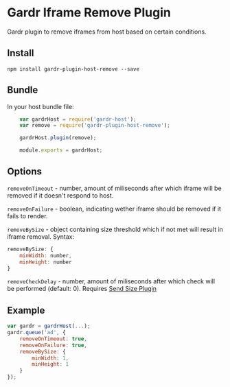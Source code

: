 # Gardr Iframe Remove Plugin

Gardr plugin to remove iframes from host based on certain conditions.

## Install

```
npm install gardr-plugin-host-remove --save
```

## Bundle
In your host bundle file:

```javascript
    var gardrHost = require('gardr-host');
    var remove = require('gardr-plugin-host-remove');

    gardrHost.plugin(remove);

    module.exports = gardrHost;
```

## Options

```removeOnTimeout``` - number, amount of miliseconds after which iframe will be removed if it doesn't respond to host.

```removeOnFailure``` - boolean, indicating wether iframe should be removed if it fails to render.

```removeBySize``` - object containing size threshold which if not met will result in iframe removal. Syntax:
```javascript
removeBySize: {
    minWidth: number,
    minHeight: number
}
```

```removeCheckDelay``` - number, amount of miliseconds after which check will be performed (default: 0). Requires [Send Size Plugin](https://github.com/Schibsted-Tech-Polska/gardr-plugin-ext-send-size)

## Example

```javascript
var gardr = gardrHost(...);
gardr.queue('ad', {
    removeOnTimeout: true,
    removeOnFailure: true,
    removeBySize: {
        minWidth: 1,
        minHeight: 1
    }
});
```
